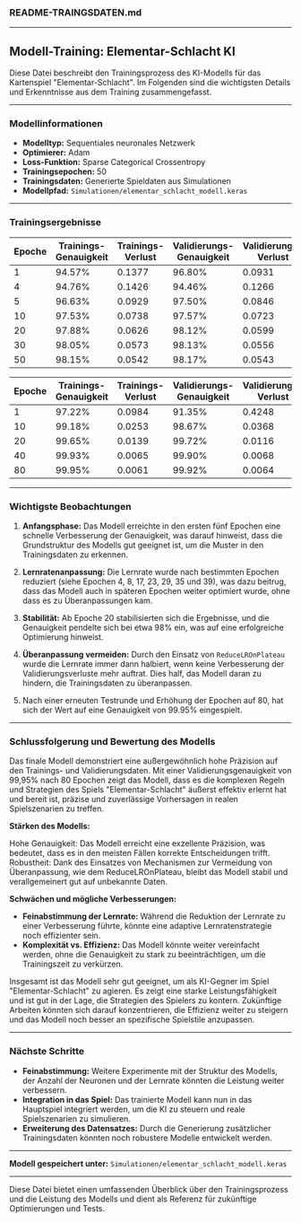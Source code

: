 ### README-TRAINGSDATEN.md

---

## Modell-Training: Elementar-Schlacht KI

Diese Datei beschreibt den Trainingsprozess des KI-Modells für das Kartenspiel "Elementar-Schlacht". Im Folgenden sind die wichtigsten Details und Erkenntnisse aus dem Training zusammengefasst.

---

### Modellinformationen

- **Modelltyp:** Sequentiales neuronales Netzwerk
- **Optimierer:** Adam
- **Loss-Funktion:** Sparse Categorical Crossentropy
- **Trainingsepochen:** 50
- **Trainingsdaten:** Generierte Spieldaten aus Simulationen
- **Modellpfad:** `Simulationen/elementar_schlacht_modell.keras`

---

### Trainingsergebnisse

| Epoche | Trainings-Genauigkeit | Trainings-Verlust | Validierungs-Genauigkeit | Validierungs-Verlust | Lernrate |
|--------|-----------------------|-------------------|--------------------------|----------------------|----------|
| 1      | 94.57%                | 0.1377            | 96.80%                   | 0.0931               | 0.0010   |
| 4      | 94.76%                | 0.1426            | 94.46%                   | 0.1266               | 0.0010   |
| 5      | 96.63%                | 0.0929            | 97.50%                   | 0.0846               | 0.0005   |
| 10     | 97.53%                | 0.0738            | 97.57%                   | 0.0723               | 0.00025  |
| 20     | 97.88%                | 0.0626            | 98.12%                   | 0.0599               | 0.000125 |
| 30     | 98.05%                | 0.0573            | 98.13%                   | 0.0556               | 0.00003125 |
| 50     | 98.15%                | 0.0542            | 98.17%                   | 0.0543               | 0.00001  |


| Epoche | Trainings-Genauigkeit | Trainings-Verlust | Validierungs-Genauigkeit | Validierungs-Verlust | Lernrate        |
|--------|-----------------------|-------------------|--------------------------|----------------------|-----------------|
| 1      | 97.22%                | 0.0984            | 91.35%                   | 0.4248               | 0.001           |
| 10     | 99.18%                | 0.0253            | 98.67%                   | 0.0368               | 0.0005          |
| 20     | 99.65%                | 0.0139            | 99.72%                   | 0.0116               | 0.00025         |
| 40     | 99.93%                | 0.0065            | 99.90%                   | 0.0068               | 0.000015625     |
| 80     | 99.95%                | 0.0061            | 99.92%                   | 0.0064               | 0.00001         |


---

### Wichtigste Beobachtungen

1. **Anfangsphase:** Das Modell erreichte in den ersten fünf Epochen eine schnelle Verbesserung der Genauigkeit, was darauf hinweist, dass die Grundstruktur des Modells gut geeignet ist, um die Muster in den Trainingsdaten zu erkennen.

2. **Lernratenanpassung:** Die Lernrate wurde nach bestimmten Epochen reduziert (siehe Epochen 4, 8, 17, 23, 29, 35 und 39), was dazu beitrug, dass das Modell auch in späteren Epochen weiter optimiert wurde, ohne dass es zu Überanpassungen kam.

3. **Stabilität:** Ab Epoche 20 stabilisierten sich die Ergebnisse, und die Genauigkeit pendelte sich bei etwa 98% ein, was auf eine erfolgreiche Optimierung hinweist.

4. **Überanpassung vermeiden:** Durch den Einsatz von `ReduceLROnPlateau` wurde die Lernrate immer dann halbiert, wenn keine Verbesserung der Validierungsverluste mehr auftrat. Dies half, das Modell daran zu hindern, die Trainingsdaten zu überanpassen.

5. Nach einer erneuten Testrunde und Erhöhung der Epochen auf 80, hat sich der Wert auf eine Genauigkeit von 99.95% eingespielt.
---

### Schlussfolgerung und Bewertung des Modells

Das finale Modell demonstriert eine außergewöhnlich hohe Präzision auf den Trainings- und Validierungsdaten. Mit einer Validierungsgenauigkeit von 99,95% nach 80 Epochen zeigt das Modell, dass es die komplexen Regeln und Strategien des Spiels "Elementar-Schlacht" äußerst effektiv erlernt hat und bereit ist, präzise und zuverlässige Vorhersagen in realen Spielszenarien zu treffen.

**Stärken des Modells:**

Hohe Genauigkeit: Das Modell erreicht eine exzellente Präzision, was bedeutet, dass es in den meisten Fällen korrekte Entscheidungen trifft.
Robustheit: Dank des Einsatzes von Mechanismen zur Vermeidung von Überanpassung, wie dem ReduceLROnPlateau, bleibt das Modell stabil und verallgemeinert gut auf unbekannte Daten.

**Schwächen und mögliche Verbesserungen:**
- **Feinabstimmung der Lernrate:** Während die Reduktion der Lernrate zu einer Verbesserung führte, könnte eine adaptive Lernratenstrategie noch effizienter sein.
- **Komplexität vs. Effizienz:** Das Modell könnte weiter vereinfacht werden, ohne die Genauigkeit zu stark zu beeinträchtigen, um die Trainingszeit zu verkürzen.

Insgesamt ist das Modell sehr gut geeignet, um als KI-Gegner im Spiel "Elementar-Schlacht" zu agieren. Es zeigt eine starke Leistungsfähigkeit und ist gut in der Lage, die Strategien des Spielers zu kontern. Zukünftige Arbeiten könnten sich darauf konzentrieren, die Effizienz weiter zu steigern und das Modell noch besser an spezifische Spielstile anzupassen.

---

### Nächste Schritte

- **Feinabstimmung:** Weitere Experimente mit der Struktur des Modells, der Anzahl der Neuronen und der Lernrate könnten die Leistung weiter verbessern.
- **Integration in das Spiel:** Das trainierte Modell kann nun in das Hauptspiel integriert werden, um die KI zu steuern und reale Spielszenarien zu simulieren.
- **Erweiterung des Datensatzes:** Durch die Generierung zusätzlicher Trainingsdaten könnten noch robustere Modelle entwickelt werden.

---

**Modell gespeichert unter:** `Simulationen/elementar_schlacht_modell.keras`

---

Diese Datei bietet einen umfassenden Überblick über den Trainingsprozess und die Leistung des Modells und dient als Referenz für zukünftige Optimierungen und Tests.
